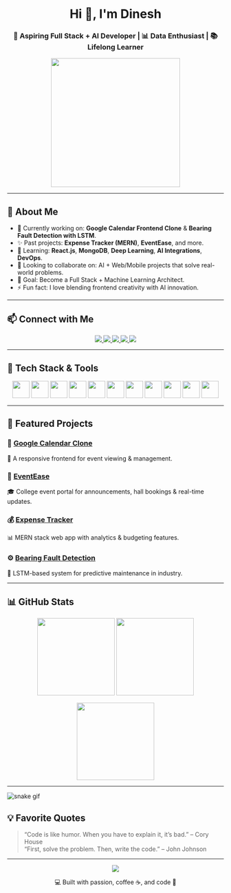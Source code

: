 <h1 align="center">Hi 👋, I'm Dinesh</h1>
<h3 align="center">🚀 Aspiring Full Stack + AI Developer | 📊 Data Enthusiast | 📚 Lifelong Learner</h3>

<p align="center">



  <img src="https://media.giphy.com/media/L1R1tvI9svkIWwpVYr/giphy.gif" width="300"/>
</p>

---

## 📌 About Me

- 🔭 Currently working on: **Google Calendar Frontend Clone** & **Bearing Fault Detection with LSTM**.  
- ✨ Past projects: **Expense Tracker (MERN)**, **EventEase**, and more.  
- 🌱 Learning: **React.js**, **MongoDB**, **Deep Learning**, **AI Integrations**, **DevOps**.  
- 👯 Looking to collaborate on: AI + Web/Mobile projects that solve real-world problems.  
- 🎯 Goal: Become a Full Stack + Machine Learning Architect.  
- ⚡ Fun fact: I love blending frontend creativity with AI innovation.  

---

## 📫 Connect with Me

<p align="center">
  <a href="mailto:dhanadinesh2004@gmail.com">
    <img src="https://img.shields.io/badge/-Gmail-D14836?style=for-the-badge&logo=gmail&logoColor=white" />
  </a>
  <a href="https://linkedin.com/in/dinesh-k-402691259" target="_blank">
    <img src="https://img.shields.io/badge/-LinkedIn-blue?style=for-the-badge&logo=linkedin&logoColor=white" />
  </a>
  <a href="https://leetcode.com/u/dineshk_16" target="_blank">
    <img src="https://img.shields.io/badge/-LeetCode-FFA116?style=for-the-badge&logo=leetcode&logoColor=black" />
  </a>
  <a href="https://github.com/Dinesh7404" target="_blank">
    <img src="https://img.shields.io/badge/-GitHub-black?style=for-the-badge&logo=github&logoColor=white" />
  </a>
  <a href="https://dineshkd.netlify.app" target="_blank">
    <img src="https://img.shields.io/badge/-Portfolio-ff69b4?style=for-the-badge&logo=vercel&logoColor=white" />
  </a>
</p>

---

## 🧰 Tech Stack & Tools

<p align="center">
  <img src="https://cdn.jsdelivr.net/gh/devicons/devicon/icons/react/react-original.svg" width="40" />
  <img src="https://cdn.jsdelivr.net/gh/devicons/devicon/icons/javascript/javascript-original.svg" width="40" />
  <img src="https://cdn.jsdelivr.net/gh/devicons/devicon/icons/nodejs/nodejs-original.svg" width="40" />
  <img src="https://cdn.jsdelivr.net/gh/devicons/devicon/icons/python/python-original.svg" width="40" />
  <img src="https://cdn.jsdelivr.net/gh/devicons/devicon/icons/java/java-original.svg" width="40" />
  <img src="https://cdn.jsdelivr.net/gh/devicons/devicon/icons/mongodb/mongodb-original.svg" width="40" />
  <img src="https://cdn.jsdelivr.net/gh/devicons/devicon/icons/mysql/mysql-original.svg" width="40" />
  <img src="https://cdn.jsdelivr.net/gh/devicons/devicon/icons/firebase/firebase-plain.svg" width="40" />
  <img src="https://cdn.jsdelivr.net/gh/devicons/devicon/icons/git/git-original.svg" width="40" />
  <img src="https://cdn.jsdelivr.net/gh/devicons/devicon/icons/vscode/vscode-original.svg" width="40" />
  <img src="https://cdn.jsdelivr.net/gh/devicons/devicon/icons/figma/figma-original.svg" width="40" />
</p>

---

## 🚀 Featured Projects

### 📅 [Google Calendar Clone](https://buzzday.netlify.app)  
📌 A responsive frontend for event viewing & management.  

### 🏫 [EventEase](https://eventease-2.vercel.app)  
🎓 College event portal for announcements, hall bookings & real-time updates.  

### 💰 [Expense Tracker](https://exptracky.netlify.app)  
📊 MERN stack web app with analytics & budgeting features.  

### ⚙️ [Bearing Fault Detection](https://bearing-fault-detection.streamlit.app/)  
🤖 LSTM-based system for predictive maintenance in industry.  

---

## 📊 GitHub Stats

<p align="center">
  <img src="https://github-readme-stats.vercel.app/api?username=Dinesh7404&show_icons=true&theme=radical" height="180" />
  <img src="https://github-readme-stats.vercel.app/api/top-langs/?username=Dinesh7404&layout=compact&theme=radical" height="180" />
</p>

<p align="center">
  <img src="https://github-readme-streak-stats.herokuapp.com/?user=Dinesh7404&theme=radical" height="180" />
</p>

---
![snake gif](https://github.com/Dinesh7404/Dinesh7404/blob/output/github-snake-dark.svg)

## 💡 Favorite Quotes

> “Code is like humor. When you have to explain it, it’s bad.” – Cory House  
> “First, solve the problem. Then, write the code.” – John Johnson  

---

<p align="center">
  <img src="https://readme-typing-svg.herokuapp.com/?lines=Keep+Building+%F0%9F%9B%A0%EF%B8%8F;Keep+Learning+%F0%9F%93%9A;Keep+Growing+%F0%9F%8C%B1&center=true&width=380&height=45">
</p>


<p align="center">💻 Built with passion, coffee ☕, and code 💖</p>
